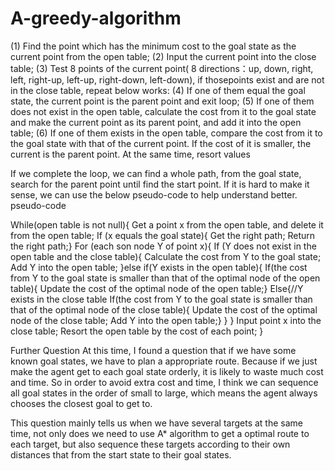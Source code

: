 # A-greedy-algorithm
(1) Find the point which has the minimum cost to the goal state as the current point
from the open table;
(2) Input the current point into the close table;
(3) Test 8 points of the current point( 8 directions：up, down, right, left, right-up, left-up, right-down,
left-down), if thosepoints exist and are not in the close table, repeat below works:
(4) If one of them equal the goal state, the current point is the parent point and exit
loop;
(5) If one of them does not exist in the open table, calculate the cost from it to the
goal state and make the current point as its parent point, and add it into the open
table;
(6) If one of them exists in the open table, compare the cost from it to the goal state
with that of the current point. If the cost of it is smaller, the current is the parent
point. At the same time, resort values 

If we complete the loop, we can find a whole path, from the goal state, search for the
parent point until find the start point.
If it is hard to make it sense, we can use the below pseudo-code to help understand
better. pseudo-code

While(open table is not null){
Get a point x from the open table, and delete it from the open table;
If (x equals the goal state){
Get the right path;
Return the right path;}
For (each son node Y of point x){
If (Y does not exist in the open table and the close table){
Calculate the cost from Y to the goal state;
Add Y into the open table;
}else if(Y exists in the open table){
If(the cost from Y to the goal state is smaller than that of the optimal
node of the open table){
Update the cost of the optimal node of the open table;}
Else{//Y exists in the close table
If(the cost from Y to the goal state is smaller than that of the optimal
node of the close table){
Update the cost of the optimal node of the close table;
Add Y into the open table;}
}
}
Input point x into the close table;
Resort the open table by the cost of each point;
}



Further Question
At this time, I found a question that if we have some known goal states, we have to
plan a appropriate route. Because if we just make the agent get to each goal state
orderly, it is likely to waste much cost and time. So in order to avoid extra cost and
time, I think we can sequence all goal states in the order of small to large, which
means the agent always chooses the closest goal to get to.

This question mainly tells us when we have several targets at the same
time, not only does we need to use A* algorithm to get a optimal route to each
target, but also sequence these targets according to their own distances that from
the start state to their goal states.
